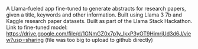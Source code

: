A Llama-fueled app fine-tuned to generate abstracts for research papers, given a title, keywords and other information. Built using Llama 3 7b and Kaggle research paper datasets. Built as part of the Llama Stack Hackathon. 
Link to fine-tuned model: https://drive.google.com/file/d/1GNmGZ0x7p1y_IkxP3yOT9HimrjUd3d6J/view?usp=sharing (file was too big to upload to github directly) 
